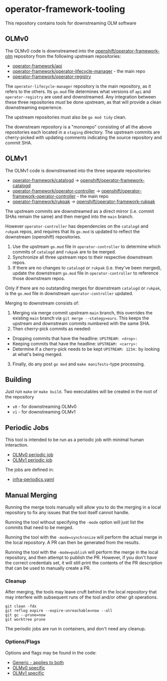 # operator-framework-tooling

This repository contains tools for downstreaming OLM software

## OLMv0

The OLMv0 code is downstreamed into the [openshift/operator-framework-olm](https://github.com/openshift/operator-framework-olm) repository from the following upstream repositories:

* [operator-framework/api](https://github.com/operator-framework/api)
* [operator-framework/operator-lifecycle-manager](https://github.com/operator-framework/operator-lifecycle-manager) - the main repo
* [operator-framework/operator-registry](https://github.com/operator-framework/operator-registry)

The `operator-lifecycle-manager` repository is the main repository, as it refers to the others. Its `go.mod` file determines what versions of `api` and `operator-registry` are used and downstreamed. Any integration between these three repositories _must_ be done upstream, as that will provide a clean downstreaming experience.

The upstream repositories must also be `go mod tidy` clean.

The downstream repository is a "monorepo" consisting of all the above repositories each located in a `staging` directory. The upstream commits are cherry-picked with updating comments indicating the source repository and commit SHA.

## OLMv1

The OLMv1 code is downstreamed into the three separate repositories:

* [operator-framework/catalogd](https://github.com/operator-framework/catalogd) -> [openshift/operator-framework-catalogd](https://github.com/openshift/operator-framework-catalogd)
* [operator-framework/operator-controller](https://github.com/operator-framework/operator-controller) -> [openshift/operator-framework-operator-controller](https://github.com/openshift/operator-framework-operator-controller) - the main repo
* [operator-framework/rukpak](https://github.com/operator-framework/rukpak) -> [openshift/operator-framework-rukpak](https://github.com/openshift/operator-framework-rukpak)

The upstream commits are downstreamed as a direct mirror (i.e. commit SHAs remain the same) and then merged into the `main` branch.

However `operator-controller` has dependencies on the `catalogd` and `rukpak` repos, and requires that its `go.mod` is updated to reflect the downstream (openshift) repositories.
1. Use the upstream `go.mod` file in `operator-controller` to determine which commits of `catalogd` and `rukpak` are to be merged.
2. Synchronize all three upstream repo to their respective downstream repos.
3. If there are no changes to `catalogd` or `rukpak` (i.e. they've been merged), update the downstream `go.mod` file in `operator-controller` to reference those downstream repos.

Only if there are no outstanding merges for downstream `catalogd` or `rukpak`, is the `go.mod` file in downstream `operator-controller` updated.

Merging to downstream consists of:
1. Merging via merge commit upstream `main` branch, this overrides the existing `main` branch via `git merge --stategy=ours`. This keeps the upstream and downstream commits numbered with the same SHA.
2. Then cherry-pick commits as needed:
  * Dropping commits that have the headline: `UPSTREAM: <drop>:`
  * Keeping commits that have the headline: `UPSTREAM: <carry>:`
  * Determine if a cherry-pick needs to be kept `UPSTREAM: 1234:` by looking at what's being merged.
3. Finally, do any post `go mod` and `make manifests`-type processing.

## Building

Just run `make` or `make build`. Two executables will be created in the root of the repository

* `v0` - for downstreaming OLMv0
* `v1` - for downstreaming OLMv1

## Periodic Jobs

This tool is intended to be run as a periodic job with minimal human interaction.

* [OLMv0 periodic job](https://prow.ci.openshift.org/?job=periodic-auto-olm-downstreaming)
* [OLMv1 periodic job](https://prow.ci.openshift.org/?job=periodic-auto-olm-v1-downstreaming)

The jobs are defined in:

* [infra-periodics.yaml](https://github.com/stevekuznetsov/release/blob/master/ci-operator/jobs/infra-periodics.yaml)

## Manual Merging

Running the merge tools manually will allow you to do the merging in a local repository to fix any issues that the tool itself cannot handle.

Running the tool without specifying the `-mode` option will just list the commits that need to be merged.

Running the tool with the `-mode=synchronize` will perform the actual merge in the local repository. A PR can then be generated from the results.

Running the tool with the `-mode=publish` will perform the merge in the local repository, and then attempt to publish the PR. However, if you don't have the correct credentials set, it will still print the contents of the PR description that can be used to manually create a PR.

### Cleanup

After merging, the tools may leave cruft behind in the local repository that may interfere with subsequent runs of the tool and/or other git operations.

```
git clean -fdx
git reflog expire --expire-unreachable=now --all
git gc --prune=now
git worktree prune
```
The periodic jobs are run in containers, and don't need any cleanup.

### Options/Flags

Options and flags may be found in the code:

* [Generic - applies to both](https://github.com/openshift/operator-framework-tooling/blob/main/pkg/flags/options.go#L76)
* [OLMv0 specific](https://github.com/openshift/operator-framework-tooling/blob/main/pkg/v0/cmd.go#L48)
* [OLMv1 specific](https://github.com/openshift/operator-framework-tooling/blob/main/pkg/v1/cmd.go#L43)
